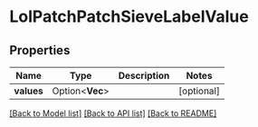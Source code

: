 # LolPatchPatchSieveLabelValue

## Properties

Name | Type | Description | Notes
------------ | ------------- | ------------- | -------------
**values** | Option<**Vec<String>**> |  | [optional]

[[Back to Model list]](../README.md#documentation-for-models) [[Back to API list]](../README.md#documentation-for-api-endpoints) [[Back to README]](../README.md)


